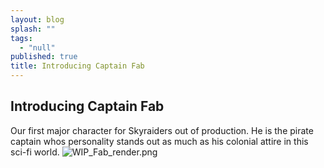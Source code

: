 ```yaml
---
layout: blog
splash: ""
tags:
  - "null"
published: true
title: Introducing Captain Fab
---
```



## Introducing Captain Fab
Our first major character for Skyraiders out of production. He is the pirate captain whos personality stands out as much as his colonial attire in this sci-fi world.
![WIP_Fab_render.png]({{site.baseurl}}/media/WIP_Fab_render.png)
